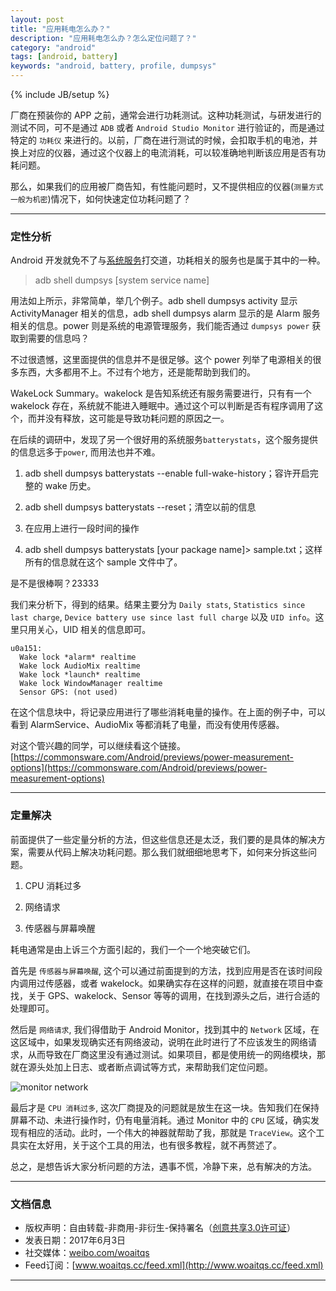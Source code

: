 ```yaml
---
layout: post
title: "应用耗电怎么办？"
description: "应用耗电怎么办？怎么定位问题了？"
category: "android"
tags: [android, battery]
keywords: "android, battery, profile, dumpsys"
---
```

{% include JB/setup %}

厂商在预装你的 APP 之前，通常会进行功耗测试。这种功耗测试，与研发进行的测试不同，可不是通过 `ADB` 或者 `Android Studio Monitor` 进行验证的，而是通过特定的 `功耗仪` 来进行的。以前，厂商在进行测试的时候，会扣取手机的电池，并换上对应的仪器，通过这个仪器上的电流消耗，可以较准确地判断该应用是否有功耗问题。

那么，如果我们的应用被厂商告知，有性能问题时，又不提供相应的仪器(`测量方式一般为机密`)情况下，如何快速定位功耗问题了？

<!--break-->

---------------

### 定性分析

Android 开发就免不了与[系统服务](http://www.woaitqs.cc/android/2016/06/21/activity-service)打交道，功耗相关的服务也是属于其中的一种。

> adb shell dumpsys [system service name]

用法如上所示，非常简单，举几个例子。adb shell dumpsys activity 显示 ActivityManager 相关的信息，adb shell dumpsys alarm 显示的是 Alarm 服务相关的信息。power 则是系统的电源管理服务，我们能否通过 `dumpsys power` 获取到需要的信息吗？

不过很遗憾，这里面提供的信息并不是很足够。这个 power 列举了电源相关的很多东西，大多都用不上。不过有个地方，还是能帮助到我们的。

WakeLock Summary。wakelock 是告知系统还有服务需要进行，只有有一个 wakelock 存在，系统就不能进入睡眠中。通过这个可以判断是否有程序调用了这个，而并没有释放，这可能是导致功耗问题的原因之一。

在后续的调研中，发现了另一个很好用的系统服务`batterystats`，这个服务提供的信息远多于`power`, 而用法也并不难。

1. adb shell dumpsys batterystats --enable full-wake-history；容许开启完整的 wake 历史。

2. adb shell dumpsys batterystats --reset；清空以前的信息

3. 在应用上进行一段时间的操作

4. adb shell dumpsys batterystats [your package name]> sample.txt；这样所有的信息就在这个 sample 文件中了。

是不是很棒啊？23333

我们来分析下，得到的结果。结果主要分为 `Daily stats`,
`Statistics since last charge`, `Device battery use since last full charge` 以及 `UID info`。这里只用关心，UID 相关的信息即可。

```shell
u0a151:
  Wake lock *alarm* realtime
  Wake lock AudioMix realtime
  Wake lock *launch* realtime
  Wake lock WindowManager realtime
  Sensor GPS: (not used)
```

在这个信息块中，将记录应用进行了哪些消耗电量的操作。在上面的例子中，可以看到 AlarmService、AudioMix 等都消耗了电量，而没有使用传感器。

对这个管兴趣的同学，可以继续看这个链接。[https://commonsware.com/Android/previews/power-measurement-options](https://commonsware.com/Android/previews/power-measurement-options)

---------------

### 定量解决

前面提供了一些定量分析的方法，但这些信息还是太泛，我们要的是具体的解决方案，需要从代码上解决功耗问题。那么我们就细细地思考下，如何来分拆这些问题。

1. CPU 消耗过多

2. 网络请求

3. 传感器与屏幕唤醒

耗电通常是由上诉三个方面引起的，我们一个一个地突破它们。

首先是 `传感器与屏幕唤醒`, 这个可以通过前面提到的方法，找到应用是否在该时间段内调用过传感器，或者 wakelock。如果确实存在这样的问题，就直接在项目中查找，关于 GPS、wakelock、Sensor 等等的调用，在找到源头之后，进行合适的处理即可。

然后是 `网络请求`, 我们得借助于 Android Monitor，找到其中的 `Network` 区域，在这区域中，如果发现确实还有网络波动，说明在此时进行了不应该发生的网络请求，从而导致在厂商这里没有通过测试。如果项目，都是使用统一的网络模块，那就在源头处加上日志、或者断点调试等方式，来帮助我们定位问题。

![monitor network](http://o8p68x17d.bkt.clouddn.com/monitor_network.png)

最后才是 `CPU 消耗过多`, 这次厂商提及的问题就是放生在这一块。告知我们在保持屏幕不动、未进行操作时，仍有电量消耗。通过 Monitor 中的 `CPU` 区域，确实发现有相应的活动。此时，一个伟大的神器就帮助了我，那就是 `TraceView`。这个工具实在太好用，关于这个工具的用法，也有很多教程，就不再赘述了。

总之，是想告诉大家分析问题的方法，遇事不慌，冷静下来，总有解决的方法。

--------------

### 文档信息

* 版权声明：自由转载-非商用-非衍生-保持署名（[创意共享3.0许可证](http://creativecommons.org/licenses/by-nc-nd/3.0/deed.zh)）
* 发表日期：2017年6月3日
* 社交媒体：[weibo.com/woaitqs](http://weibo.com/woaitqs)
* Feed订阅：[www.woaitqs.cc/feed.xml](http://www.woaitqs.cc/feed.xml)

--------------
